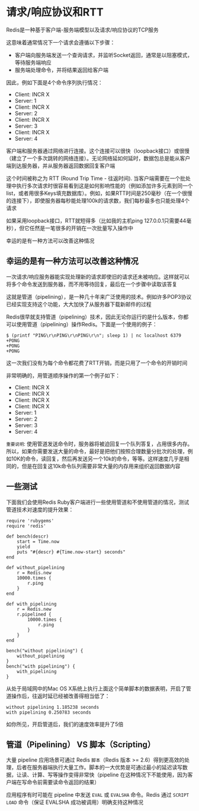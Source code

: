 #   请求/响应协议和RTT

Redis是一种基于客户端-服务端模型以及请求/响应协议的TCP服务

这意味着通常情况下一个请求会遵循以下步骤：
-   客户端向服务端发送一个查询请求，并监听Socket返回，通常是以阻塞模式，等待服务端响应
-   服务端处理命令，并将结果返回给客户端

因此，例如下面是4个命令序列执行情况：
-   Client: INCR X
-   Server: 1
-   Client: INCR X
-   Server: 2
-   Client: INCR X
-   Server: 3
-   Client: INCR X
-   Server: 4

客户端和服务器通过网络进行连接。这个连接可以很快（loopback接口）或很慢（建立了一个多次跳转的网络连接）。无论网络延如何延时，数据包总是能从客户端到达服务器，并从服务器返回数据回复客户端

这个时间被称之为 RTT (Round Trip Time - 往返时间). 当客户端需要在一个批处理中执行多次请求时很容易看到这是如何影响性能的（例如添加许多元素到同一个list，或者用很多Keys填充数据库）。例如，如果RTT时间是250毫秒（在一个很慢的连接下），即使服务器每秒能处理100k的请求数，我们每秒最多也只能处理4个请求

如果采用loopback接口，RTT就短得多（比如我的主机ping 127.0.0.1只需要44毫秒），但它任然是一笔很多的开销在一次批量写入操作中

幸运的是有一种方法可以改善这种情况

##  幸运的是有一种方法可以改善这种情况

一次请求/响应服务器能实现处理新的请求即使旧的请求还未被响应。这样就可以将多个命令发送到服务器，而不用等待回复，最后在一个步骤中读取该答复

这就是管道（pipelining），是一种几十年来广泛使用的技术。例如许多POP3协议已经实现支持这个功能，大大加快了从服务器下载新邮件的过程

Redis很早就支持管道（pipelining）技术，因此无论你运行的是什么版本，你都可以使用管道（pipelining）操作Redis。下面是一个使用的例子：
```
$ (printf "PING\r\nPING\r\nPING\r\n"; sleep 1) | nc localhost 6379
+PONG
+PONG
+PONG
```

这一次我们没有为每个命令都花费了RTT开销，而是只用了一个命令的开销时间

非常明确的，用管道顺序操作的第一个例子如下：
-   Client: INCR X
-   Client: INCR X
-   Client: INCR X
-   Client: INCR X
-   Server: 1
-   Server: 2
-   Server: 3
-   Server: 4

`重要说明`: 使用管道发送命令时，服务器将被迫回复一个队列答复，占用很多内存。所以，如果你需要发送大量的命令，最好是把他们按照合理数量分批次的处理，例如10K的命令，读回复，然后再发送另一个10k的命令，等等。这样速度几乎是相同的，但是在回复这10k命令队列需要非常大量的内存用来组织返回数据内容

##  一些测试

下面我们会使用Redis Ruby客户端进行一些使用管道和不使用管道的情况，测试管道技术对速度的提升效果：
```
require 'rubygems'
require 'redis'

def bench(descr)
    start = Time.now
    yield
    puts "#{descr} #{Time.now-start} seconds"
end

def without_pipelining
    r = Redis.new
    10000.times {
        r.ping
    }
end

def with_pipelining
    r = Redis.new
    r.pipelined {
        10000.times {
            r.ping
        }
    }
end

bench("without pipelining") {
    without_pipelining
}
bench("with pipelining") {
    with_pipelining
}
```

从处于局域网中的Mac OS X系统上执行上面这个简单脚本的数据表明，开启了管道操作后，往返时延已经被改善得相当低了：
```
without pipelining 1.185238 seconds
with pipelining 0.250783 seconds
```

如你所见，开启管道后，我们的速度效率提升了5倍

##  管道（Pipelining） VS 脚本（Scripting）

大量 pipeline 应用场景可通过 Redis `脚本`（Redis 版本 >= 2.6）得到更高效的处理，后者在服务器端执行大量工作。脚本的一大优势是可通过最小的延迟读写数据，让读、计算、写等操作变得非常快（pipeline 在这种情况下不能使用，因为客户端在写命令前需要读命令返回的结果）

应用程序有时可能在 pipeline 中发送 `EVAL` 或 `EVALSHA` 命令。Redis 通过 `SCRIPT LOAD` 命令（保证 EVALSHA 成功被调用）明确支持这种情况